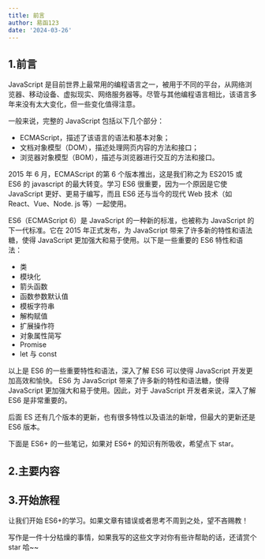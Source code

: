 ```yaml
---
title: 前言
author: 易函123
date: '2024-03-26'
---
```


## 1.前言

JavaScript 是目前世界上最常用的编程语言之一，被用于不同的平台，从网络浏览器、移动设备、虚拟现实、网络服务器等。尽管与其他编程语言相比，该语言多年来没有太大变化，但一些变化值得注意。

一般来说，完整的 JavaScript 包括以下几个部分：

- ECMAScript，描述了该语言的语法和基本对象；
- 文档对象模型（DOM），描述处理网页内容的方法和接口；
- 浏览器对象模型（BOM），描述与浏览器进行交互的方法和接口。

2015 年 6 月，ECMAScript 的第 6 个版本推出，这是我们称之为 ES2015 或 ES6 的 javascript 的最大转变。学习 ES6 很重要，因为一个原因是它使 JavaScript 更好、更易于编写，而且 ES6 还与当今的现代 Web 技术（如 React、Vue、Node. js 等）一起使用。

ES6（ECMAScript 6）是 JavaScript 的一种新的标准，也被称为 JavaScript 的下一代标准。它在 2015 年正式发布，为 JavaScript 带来了许多新的特性和语法糖，使得 JavaScript 更加强大和易于使用。以下是一些重要的 ES6 特性和语法：

- 类
- 模块化
- 箭头函数
- 函数参数默认值
- 模板字符串
- 解构赋值
- 扩展操作符
- 对象属性简写
- Promise
- let 与 const

以上是 ES6 的一些重要特性和语法，深入了解 ES6 可以使得 JavaScript 开发更加高效和愉快。 ES6 为 JavaScript 带来了许多新的特性和语法糖，使得 JavaScript 更加强大和易于使用。因此，对于 JavaScript 开发者来说，深入了解 ES6 是非常重要的。

后面 ES 还有几个版本的更新，也有很多特性以及语法的新增，但最大的更新还是 ES6 版本。

下面是 ES6+ 的一些笔记，如果对 ES6+ 的知识有所吸收，希望点下 star。

## 2.主要内容

## 3.开始旅程

让我们开始 ES6+的学习。如果文章有错误或者思考不周到之处，望不吝赐教！

写作是一件十分枯燥的事情，如果我写的这些文字对你有些许帮助的话，还请赏个 star 哈~~
